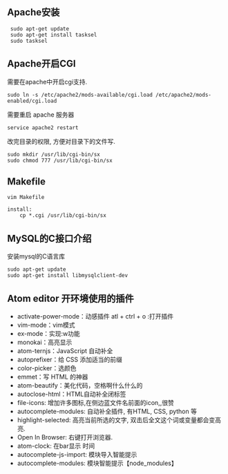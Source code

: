   ## Apache安装
```shell
 sudo apt-get update
 sudo apt-get install tasksel
 sudo tasksel
```
## Apache开启CGI

需要在apache中开启cgi支持.
```shell
sudo ln -s /etc/apache2/mods-available/cgi.load /etc/apache2/mods-enabled/cgi.load
```
需要重启 apache 服务器
```shell
service apache2 restart
```
改完目录的权限, 方便对目录下的文件写.
```shell
sudo mkdir /usr/lib/cgi-bin/sx
sudo chmod 777 /usr/lib/cgi-bin/sx
```
## Makefile
```shell
vim Makefile
```
```
install:
	cp *.cgi /usr/lib/cgi-bin/sx
```
## MySQL的C接口介绍
安装mysql的C语言库
```shell
sudo apt-get update
sudo apt-get install libmysqlclient-dev
```
## Atom editor 开环境使用的插件
* activate-power-mode：动感插件 atl + ctrl + o :打开插件
* vim-mode：vim模式
* ex-mode：实现:w功能
* monokai：高亮显示
* atom-ternjs：JavaScript 自动补全
* autoprefixer：给 CSS 添加适当的前缀
* color-picker：选颜色
* emmet：写 HTML 的神器
* atom-beautify：美化代码，空格啊什么什么的
* autoclose-html：HTML自动补全闭标签
* file-icons: 增加许多图标,在侧边蓝文件名前面的icon,,很赞
* autocomplete-modules: 自动补全插件, 有HTML, CSS, python 等
* highlight-selected: 高亮当前所选的文字, 双击后全文这个词或变量都会变高亮.
* Open In Browser: 右键打开浏览器.
* atom-clock: 在bar显示 时间
* autocomplete-js-import: 模块导入智能提示
* autocomplete-modules: 模块智能提示【node_modules】















   
